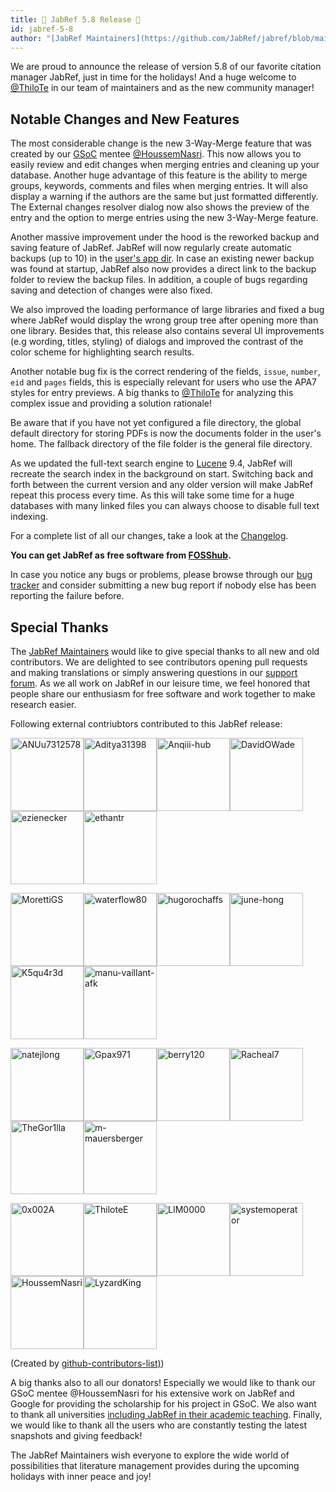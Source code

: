 ```yaml
---
title: 🎄 JabRef 5.8 Release 🎄
id: jabref-5-8
author: "[JabRef Maintainers](https://github.com/JabRef/jabref/blob/main/MAINTAINERS)"
---
```


We are proud to announce the release of version 5.8 of our favorite citation manager JabRef, just in time for the holidays!
And a huge welcome to [@ThiloTe](https://github.com/ThiloteE) in our team of maintainers and as the new community manager!

## Notable Changes and New Features

The most considerable change is the new 3-Way-Merge feature that was created by our [GSoC](https://summerofcode.withgoogle.com/) mentee [@HoussemNasri](https://github.com/HoussemNasri). This now allows you to easily review and edit changes when merging entries and cleaning up your database. Another huge advantage of this feature is the ability to merge groups, keywords, comments and files when merging entries. It will also display a warning if the authors are the same but just formatted differently. The External changes resolver dialog now also shows the preview of the entry and the option to merge entries using the new 3-Way-Merge feature.

Another massive improvement under the hood is the reworked backup and saving feature of JabRef. JabRef will now regularly create automatic backups (up to 10) in the [user's app dir](https://github.com/harawata/appdirs#supported-directories). In case an existing newer backup was found at startup, JabRef also now provides a direct link to the backup folder to review the backup files. In addition, a couple of bugs regarding saving and detection of changes were also fixed.

We also improved the loading performance of large libraries and fixed a bug where JabRef would display the wrong group tree after opening more than one library. Besides that, this release also contains several UI improvements (e.g wording, titles, styling) of dialogs and improved the contrast of the color scheme for highlighting search results.

Another notable bug fix is the correct rendering of the fields, `issue`, `number`, `eid` and `pages` fields, this is especially relevant for users who use the APA7 styles for entry previews. A big thanks to [@ThiloTe](https://github.com/ThiloteE) for analyzing this complex issue and providing a solution rationale!

Be aware that if you have not yet configured a file directory, the global default directory for storing PDFs is now the documents folder in the user's home. The fallback directory of the file folder is the general file directory.

As we updated the full-text search engine to [Lucene](https://lucene.apache.org/) 9.4, JabRef will recreate the search index in the background on start. Switching back and forth between the current version and any older version will make JabRef repeat this process every time. As this will take some time for a huge databases with many linked files you can always choose to disable full text indexing.

For a complete list of all our changes, take a look at the [Changelog](https://github.com/JabRef/jabref/blob/main/CHANGELOG.md#changelog).

**You can get JabRef as free software from [FOSShub](https://www.fosshub.com/JabRef.html).**

In case you notice any bugs or problems, please browse through our [bug tracker](https://github.com/JabRef/jabref/issues) and consider submitting a new bug report if nobody else has been reporting the failure before.

## Special Thanks

The [JabRef Maintainers](https://github.com/JabRef/jabref/blob/main/MAINTAINERS) would like to give special thanks to all new and old contributors. We are delighted to see contributors opening pull requests and making translations or simply answering questions in our [support forum](https://discourse.jabref.org/). As we all work on JabRef in our leisure time, we feel honored that people share our enthusiasm for free software and work together to make research easier.

Following external contriubtors contributed to this JabRef release: 

[<img alt="ANUu7312578" src="https://avatars.githubusercontent.com/u/111027438?v=4&s=117" width="117">](https://github.com/ANUu7312578)[<img alt="Aditya31398" src="https://avatars.githubusercontent.com/u/20339777?v=4&s=117" width="117">](https://github.com/Aditya31398)[<img alt="Anqiii-hub" src="https://avatars.githubusercontent.com/u/83406036?v=4&s=117" width="117">](https://github.com/Anqiii-hub)[<img alt="DavidOWade" src="https://avatars.githubusercontent.com/u/54055631?v=4&s=117" width="117">](https://github.com/DavidOWade)[<img alt="ezienecker" src="https://avatars.githubusercontent.com/u/14352359?v=4&s=117" width="117">](https://github.com/ezienecker)[<img alt="ethantr" src="https://avatars.githubusercontent.com/u/57881310?v=4&s=117" width="117">](https://github.com/ethantr)

[<img alt="MorettiGS" src="https://avatars.githubusercontent.com/u/78612945?v=4&s=117" width="117">](https://github.com/MorettiGS)[<img alt="waterflow80" src="https://avatars.githubusercontent.com/u/82417779?v=4&s=117" width="117">](https://github.com/waterflow80)[<img alt="hugorochaffs" src="https://avatars.githubusercontent.com/u/54285732?v=4&s=117" width="117">](https://github.com/hugorochaffs)[<img alt="june-hong" src="https://avatars.githubusercontent.com/u/53648623?v=4&s=117" width="117">](https://github.com/june-hong)[<img alt="K5qu4r3d" src="https://avatars.githubusercontent.com/u/25234451?v=4&s=117" width="117">](https://github.com/K5qu4r3d)[<img alt="manu-vaillant-afk" src="https://avatars.githubusercontent.com/u/60919966?v=4&s=117" width="117">](https://github.com/manu-vaillant-afk)

[<img alt="natejlong" src="https://avatars.githubusercontent.com/u/3227132?v=4&s=117" width="117">](https://github.com/natejlong)[<img alt="Gpax971" src="https://avatars.githubusercontent.com/u/34959806?v=4&s=117" width="117">](https://github.com/Gpax971)[<img alt="berry120" src="https://avatars.githubusercontent.com/u/7595149?v=4&s=117" width="117">](https://github.com/berry120)[<img alt="Racheal7" src="https://avatars.githubusercontent.com/u/45301647?v=4&s=117" width="117">](https://github.com/Racheal7)[<img alt="TheGor1lla" src="https://avatars.githubusercontent.com/u/41159382?v=4&s=117" width="117">](https://github.com/TheGor1lla)[<img alt="m-mauersberger" src="https://avatars.githubusercontent.com/u/67641254?v=4&s=117" width="117">](https://github.com/m-mauersberger)

[<img alt="0x002A" src="https://avatars.githubusercontent.com/u/38384885?v=4&s=117" width="117">](https://github.com/0x002A)[<img alt="ThiloteE" src="https://avatars.githubusercontent.com/u/73715071?v=4&s=117" width="117">](https://github.com/ThiloteE)[<img alt="LIM0000" src="https://avatars.githubusercontent.com/u/49628911?v=4&s=117" width="117">](https://github.com/LIM0000)[<img alt="systemoperator" src="https://avatars.githubusercontent.com/u/3658393?v=4&s=117" width="117">](https://github.com/systemoperator)[<img alt="HoussemNasri" src="https://avatars.githubusercontent.com/u/21198231?v=4&s=117" width="117">](https://github.com/HoussemNasri)[<img alt="LyzardKing" src="https://avatars.githubusercontent.com/u/7113541?v=4&s=117" width="117">](https://github.com/LyzardKing)

(Created by [github-contributors-list)](https://github.com/mgechev/github-contributors-list))

A big thanks also to all our donators! Especially we would like to thank our GSoC mentee @HoussemNasri for his extensive work on JabRef and Google for providing the scholarship for his project in GSoC. 
We also want to thank all universities [including JabRef in their academic teaching](https://devdocs.jabref.org/teaching).
Finally, we would like to thank all the users who are constantly testing the latest snapshots and giving feedback!

The JabRef Maintainers wish everyone to explore the wide world of possibilities that literature management provides during the upcoming holidays with inner peace and joy!
